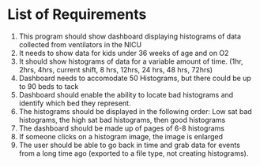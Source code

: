 # List of Requirements

1. This program should show dashboard displaying histograms of data collected from ventilators in the NICU
2. It needs to show data for kids under 36 weeks of age and on O2
3. It should show histograms of data for a variable amount of time. (1hr, 2hrs, 4hrs, current shift, 8 hrs, 12hrs, 24 hrs, 48 hrs, 72hrs)
4. Dashboard needs to accomodate 50 Histograms, but there could be up to 90 beds to tack
5. Dashboard should enable the ability to locate bad histograms and identify which bed they represent.
6. The histograms should be displayed in the following order: Low sat bad histograms, the high sat bad histograms, then good histograms
7. The dashboard should be made up of pages of 6-8 histograms
8. If someone clicks on a histogram image, the image is enlarged
9. The user should be able to go back in time and grab data for events from a long time ago (exported to a file type, not creating histograms).
